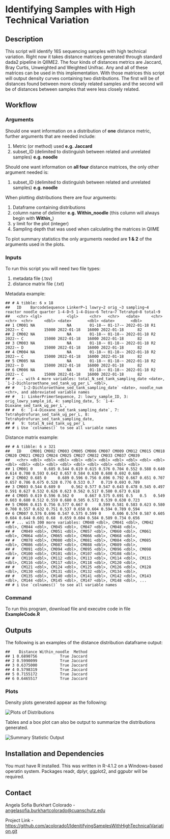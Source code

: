 Identifying Samples with High Technical Variation
================

## Description

This script will identify 16S sequencing samples with high technical
variation. Right now it takes distance matrices generated through
standard dada2 pipeline in QIIME2. The four kinds of distances metrics
are Jaccard, Bray Curtis, Unweighted and Weighted Unifrac. Any and all
of these matrices can be used in this implementation. With those
matrices this script will output density curves containing two
distributions. The first will be of distances found between more closely
related samples and the second will be of distances between samples that
were less closely related.

## Workflow

### Arguments

Should one want information on a distribution of **one** distance
metric, further arguments that are needed include:

1.  Metric (or method) used **e.g. Jaccard**
2.  subset_ID (delimited to distinguish between related and unrelated
    samples) **e.g. noodle**

Should one want information on **all four** distance matrices, the only
other argument needed is:

1.  subset_ID (delimited to distinguish between related and unrelated
    samples) **e.g. noodle**

When plotting distributions there are four arguments:

1.  Dataframe containing distributions
2.  column name of delimiter **e.g. Within_noodle** (this column will
    always begin with **Within\_**)
3.  y limit for the plot (integer)
4.  Sampling depth that was used when calculating the matrices in QIIME

To plot summary statistics the only arguments needed are **1 & 2** of
the arguments used in the plots.

### Inputs

To run this script you will need two file types:

1.  metadata file (.tsv)
2.  distance matrix file (.txt)

Metadata example:

    ## # A tibble: 6 x 18
    ##   ID    BarcodeSequence LinkerP~1 lowry~2 orig_~3 sampling~4 reactor noodle quarter 1-4-D~5 1-4-Diox~6 Tetra~7 Tetrahyd~8 total~9
    ##   <chr> <lgl>           <lgl>     <chr>   <chr>   <date>     <chr>   <chr>  <chr>     <dbl> <date>       <dbl> <date>       <dbl>
    ## 1 CM001 NA              NA        01-18-~ 01-17-~ 2022-01-18 R1      2022-~ C         15000 2022-01-18   16000 2022-01-18      82
    ## 2 CM002 NA              NA        01-18-~ 01-18-~ 2022-01-18 R2      2022-~ C         15000 2022-01-18   16000 2022-01-18      82
    ## 3 CM003 NA              NA        01-18-~ 01-18-~ 2022-01-18 R2      2022-~ D         15000 2022-01-18   16000 2022-01-18      82
    ## 4 CM004 NA              NA        01-18-~ 01-18-~ 2022-01-18 R2      2022-~ C         15000 2022-01-18   16000 2022-01-18      82
    ## 5 CM005 NA              NA        01-18-~ 01-18-~ 2022-01-18 R2      2022-~ D         15000 2022-01-18   16000 2022-01-18      82
    ## 6 CM006 NA              NA        01-18-~ 01-18-~ 2022-01-18 R2      2022-~ C         15000 2022-01-18   16000 2022-01-18      82
    ## # ... with 4 more variables: total_N_sed_tank_sampling_date <date>, `1-2-Dichloroethane_sed_tank_ug_per_L` <dbl>,
    ## #   `1-2-Dichloroethane_sed_tank_sampling_date` <date>, noodle_num <chr>, and abbreviated variable names
    ## #   1: LinkerPrimerSequence, 2: lowry_sample_ID, 3: orig_lowry_sample_id, 4: sampling_date, 5: `1-4-Dioxane_sed_tank_ug_per_L`,
    ## #   6: `1-4-Dioxane_sed_tank_sampling_date`, 7: Tetrahydrofuran_sed_tank_ug_per_L, 8: Tetrahydrofuran_sed_tank_sampling_date,
    ## #   9: total_N_sed_tank_ug_per_L
    ## # i Use `colnames()` to see all variable names

Distance matrix example:

    ## # A tibble: 6 x 321
    ##   ID    CM001 CM002 CM003 CM005 CM006 CM007 CM009 CM012 CM015 CM018 CM020 CM021 CM023 CM024 CM025 CM027 CM032 CM033 CM037 CM039
    ##   <chr> <dbl> <dbl> <dbl> <dbl> <dbl> <dbl> <dbl> <dbl> <dbl> <dbl> <dbl> <dbl> <dbl> <dbl> <dbl> <dbl> <dbl> <dbl> <dbl> <dbl>
    ## 1 CM001 0     0.685 0.544 0.619 0.615 0.576 0.704 0.552 0.588 0.640 0.614 0.700 0.593 0.642 0.657 0.584 0.630 0.608 0.692 0.686
    ## 2 CM002 0.685 0     0.689 0.596 0.756 0.696 0.792 0.667 0.651 0.707 0.657 0.786 0.675 0.528 0.776 0.533 0.7   0.719 0.693 0.789
    ## 3 CM003 0.544 0.689 0     0.562 0.577 0.547 0.643 0.478 0.545 0.497 0.591 0.627 0.532 0.626 0.623 0.562 0.517 0.580 0.673 0.618
    ## 4 CM005 0.619 0.596 0.562 0     0.667 0.575 0.691 0.5   0.5   0.549 0.603 0.680 0.512 0.559 0.680 0.505 0.572 0.539 0.630 0.723
    ## 5 CM006 0.615 0.756 0.577 0.667 0     0.599 0.581 0.583 0.623 0.580 0.708 0.557 0.632 0.751 0.537 0.658 0.604 0.594 0.789 0.594
    ## 6 CM007 0.576 0.696 0.547 0.575 0.599 0     0.606 0.574 0.587 0.605 0.684 0.644 0.601 0.68  0.659 0.604 0.584 0.589 0.734 0.656
    ## # ... with 300 more variables: CM040 <dbl>, CM041 <dbl>, CM042 <dbl>, CM044 <dbl>, CM045 <dbl>, CM047 <dbl>, CM048 <dbl>,
    ## #   CM049 <dbl>, CM051 <dbl>, CM057 <dbl>, CM060 <dbl>, CM061 <dbl>, CM064 <dbl>, CM065 <dbl>, CM066 <dbl>, CM068 <dbl>,
    ## #   CM078 <dbl>, CM080 <dbl>, CM081 <dbl>, CM084 <dbl>, CM085 <dbl>, CM086 <dbl>, CM087 <dbl>, CM088 <dbl>, CM089 <dbl>,
    ## #   CM091 <dbl>, CM094 <dbl>, CM095 <dbl>, CM096 <dbl>, CM098 <dbl>, CM100 <dbl>, CM101 <dbl>, CM107 <dbl>, CM108 <dbl>,
    ## #   CM110 <dbl>, CM112 <dbl>, CM113 <dbl>, CM114 <dbl>, CM115 <dbl>, CM116 <dbl>, CM117 <dbl>, CM118 <dbl>, CM120 <dbl>,
    ## #   CM121 <dbl>, CM124 <dbl>, CM125 <dbl>, CM126 <dbl>, CM128 <dbl>, CM130 <dbl>, CM131 <dbl>, CM132 <dbl>, CM134 <dbl>,
    ## #   CM135 <dbl>, CM140 <dbl>, CM141 <dbl>, CM142 <dbl>, CM143 <dbl>, CM144 <dbl>, CM145 <dbl>, CM147 <dbl>, CM148 <dbl>, ...
    ## # i Use `colnames()` to see all variable names

### Command

To run this program, download file and executre code in file
**ExampleCode.R**

## Outputs

The following is an examples of the distance distribution dataframe
output:

    ##    Distance Within_noodle  Method
    ## 1 0.6890756          True Jaccard
    ## 2 0.5990099          True Jaccard
    ## 3 0.6375000          True Jaccard
    ## 4 0.5798319          True Jaccard
    ## 5 0.7155172          True Jaccard
    ## 6 0.6465517          True Jaccard

### Plots

Density plots generated appear as the following:

![Plots of
Distributions](data/experiments/14_240_paired_2_2/plots_in_git/distribution_plots.png)

Tables and a box plot can also be output to summarize the distributions
generated.

![Summary Statistic
Output](data/experiments/14_240_paired_2_2/plots_in_git/summary_stats_output.png)

## Installation and Dependencies

You must have R installed. This was written in R-4.1.2 on a
Windows-based operatin system. Packages readr, dplyr, ggplot2, and
ggpubr will be required.

## Contact

Angela Sofia Burkhart Colorado -
<angelasofia.burkhartcolorado@cuanschutz.edu>

Project Link -
<https://github.com/acolorado1/IdenitifyingSamplesWithHighTechnicalVariation.git>
